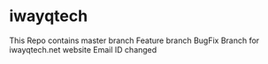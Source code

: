 # iwayqtech
This  Repo  contains master branch Feature branch BugFix Branch  for iwayqtech.net website
Email ID changed
